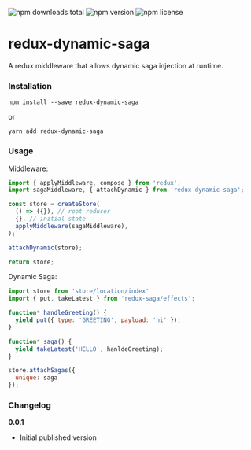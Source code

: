 ![npm downloads total](https://img.shields.io/npm/dt/redux-dynamic-saga.svg) ![npm version](https://img.shields.io/npm/v/redux-dynamic-saga.svg) ![npm license](https://img.shields.io/npm/l/redux-dynamic-saga.svg)

# redux-dynamic-saga
A redux middleware that allows dynamic saga injection at runtime.

### Installation
```
npm install --save redux-dynamic-saga
```
or
```
yarn add redux-dynamic-saga
```

### Usage
Middleware:
```javascript
import { applyMiddleware, compose } from 'redux';
import sagaMiddleware, { attachDynamic } from 'redux-dynamic-saga';

const store = createStore(
  () => ({}), // root reducer
  {}, // initial state
  applyMiddleware(sagaMiddleware),
);

attachDynamic(store);

return store;
```

Dynamic Saga:
```javascript
import store from 'store/location/index'
import { put, takeLatest } from 'redux-saga/effects';

function* handleGreeting() {
  yield put({ type: 'GREETING', payload: 'hi' });
}

function* saga() {
  yield takeLatest('HELLO', hanldeGreeting);
}

store.attachSagas({
  unique: saga
});
```

### Changelog

**0.0.1**
- Initial published version
    